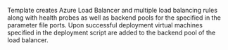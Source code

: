 Template creates Azure Load Balancer and multiple load balancing rules along with health probes as well as backend pools for the specified in the parameter file ports.
Upon successful deployment virtual machines specified in the deployment script are added to the backend pool of the load balancer.
